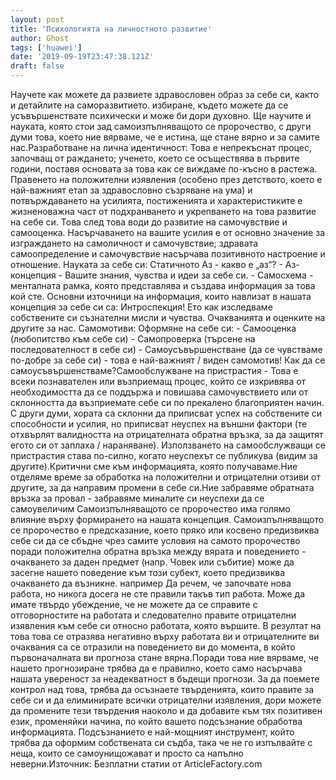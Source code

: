```yaml
---
layout: post
title: 'Психологията на личностното развитие'
author: Ghost
tags: ['huawei']
date: '2019-09-19T23:47:38.121Z'
draft: false
---
```


Научете как можете да развиете здравословен образ за себе си, както и детайлите на саморазвитието. избиране, където можете да се усъвършенствате психически и може би дори духовно. Ще научите и науката, която стои зад самоизпълняващото се пророчество, с други думи това, което ние вярваме, че е истина, ще стане вярно и за самите нас.Разработване на лична идентичност: Това е непрекъснат процес, започващ от раждането; ученето, което се осъществява в първите години, поставя основата за това как се виждаме по-късно в растежа. Правенето на положителни изявления (особено през детството, което е най-важният етап за здравословно съзряване на ума) и потвърждаването на усилията, постиженията и характеристиките е жизненоважна част от подхранването и укрепването на това развитие на себе си. Това след това води до развитие на самочувствие и самооценка. Насърчаването на вашите усилия е от основно значение за изграждането на самоличност и самочувствие; здравата самоопределение и самочувствие насърчава позитивното настроение и отношение. Науката за себе си: Статичното Аз - какво е „аз“? - Аз-концепция - Вашите знания, чувства и идеи за себе си. - Самосхема - менталната рамка, която представлява и създава информация за това кой сте. Основни източници на информация, които навлизат в нашата концепция за себе си са: Интроспекция! Ето как изследваме собствените си съзнателни мисли и чувства. Очакванията и оценките на другите за нас. Самомотиви: Оформяне на себе си: - Самооценка (любопитство към себе си) - Самопроверка (търсене на последователност в себе си) - Самоусъвършенстване (да се чувстваме по-добре за себе си) - това е най-важният / виден самомотив! Как да се самоусъвършенстваме?Самообслужване на пристрастия - Това е всеки познавателен или възприемащ процес, който се изкривява от необходимостта да се поддържа и повишава самочувствието или от склонността да възприемате себе си по прекалено благоприятен начин. С други думи, хората са склонни да приписват успех на собствените си способности и усилия, но приписват неуспех на външни фактори (те отхвърлят валидността на отрицателната обратна връзка, за да защитят егото си от заплаха / нараняване). Използването на самообслужващи се пристрастия става по-силно, когато неуспехът се публикува (видим за другите).Критични сме към информацията, която получаваме.Ние отделяме време за обработка на положителни и отрицателни отзиви от другите, за да направим промени в себе си.Ние забравяме обратната връзка за провал - забравяме миналите си неуспехи да се самоувеличим Самоизпълняващото се пророчество има голямо влияние върху формирането на нашата концепция. Самоизпълняващото се пророчество е предсказание, което пряко или косвено предизвиква себе си да се сбъдне чрез самите условия на самото пророчество поради положителна обратна връзка между вярата и поведението - очакването за даден предмет (напр. Човек или събитие) може да засегне нашето поведение към този субект, което предизвиква очакването да възникне. например Да речем, че започвате нова работа, но никога досега не сте правили такъв тип работа. Може да имате твърдо убеждение, че не можете да се справите с отговорностите на работата и следователно правите отрицателни изявления към себе си относно работата, която вършите. В резултат на това това се отразява негативно върху работата ви и отрицателните ви очаквания са се отразили на поведението ви до момента, в който първоначалната ви прогноза стане вярна.Поради това ние вярваме, че нашето прогнозиране трябва да е правилно, което само насърчава нашата увереност за неадекватност в бъдещи прогнози. За да поемете контрол над това, трябва да осъзнаете твърденията, които правите за себе си и да елиминирате всички отрицателни изявления, дори можете да промените тези твърдения наоколо и да добавите към тях позитивен език, променяйки начина, по който вашето подсъзнание обработва информацията. Подсъзнанието е най-мощният инструмент, който трябва да оформим собствената си съдба, така че не го изпълвайте с неща, които се самоунищожават и просто са напълно неверни.Източник: Безплатни статии от ArticleFactory.com
